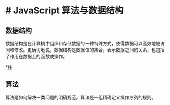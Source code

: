 # # JavaScript 算法与数据结构

## 数据结构

数据结构是在计算机中组织和存储数据的一种特殊方式，使得数据可以高效地被访问和修改。更确切地说，数据结构是数据值的集合，表示数据之间的关系，也包括了作用在数据上的函数或操作。

*[栈](stack/README.md)

## 算法

算法是如何解决一类问题的明确规范。算法是一组精确定义操作序列的规则。

